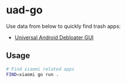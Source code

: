 # uad-go

Use data from below to quickly find trash apps:

- [Universal Android Debloater GUI](https://github.com/0x192/universal-android-debloater)

## Usage

```sh
# Find xiaomi related apps
FIND=xiaomi go run .
```

